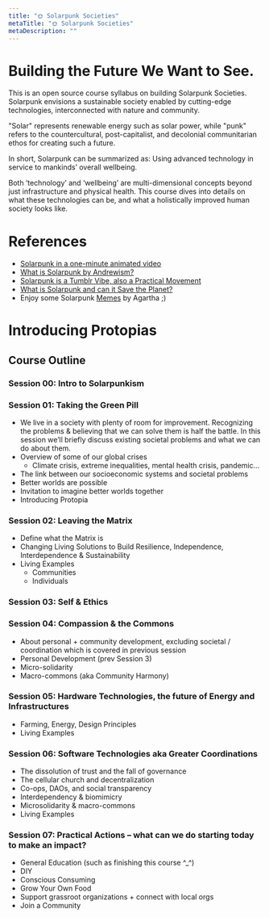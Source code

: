 ```yaml
---
title: "🌞 Solarpunk Societies"
metaTitle: "🌞 Solarpunk Societies"
metaDescription: ""
---
```


# Building the Future We Want to See.
This is an open source course syllabus on building Solarpunk Societies. Solarpunk envisions a sustainable society enabled by cutting-edge technologies, interconnected with nature and community. 
 
"Solar" represents renewable energy such as solar power, while "punk" refers to the countercultural, post-capitalist, and decolonial communitarian ethos for creating such a future.
 
In short, Solarpunk can be summarized as: Using advanced technology in service to mankinds’ overall wellbeing.
 
Both ‘technology’ and ‘wellbeing’ are multi-dimensional concepts beyond just infrastructure and physical health. This course dives into details on what these technologies can be, and what a holistically improved human society looks like.
 

# References
- [Solarpunk in a one-minute animated video](https://www.youtube.com/watch?v=z-Ng5ZvrDm4&ab_channel=THELINE)
- [What is Solarpunk by Andrewism?](https://www.youtube.com/watch?v=hHI61GHNGJM)
- [Solarpunk is a Tumblr Vibe, also a Practical Movement](https://builtin.com/greentech/solarpunk)
- [What is Solarpunk and can it Save the Planet?](https://www.bbc.com/news/business-57761297)
- Enjoy some Solarpunk [Memes](https://www.notion.so/e206a8cfb91341d9a4e445374e593b4f) by Agartha ;)


# Introducing Protopias
## Course Outline
### Session 00: Intro to Solarpunkism
### Session 01: Taking the Green Pill
- We live in a society with plenty of room for improvement. Recognizing the problems & believing that we can solve them is half the battle. In this session we’ll briefly discuss existing societal problems and what we can do about them.
- Overview of some of our global crises
    - Climate crisis, extreme inequalities, mental health crisis, pandemic…
- The link between our socioeconomic systems and societal problems
- Better worlds are possible
- Invitation to imagine better worlds together
- Introducing Protopia
### Session 02: Leaving the Matrix
- Define what the Matrix is
- Changing Living Solutions to Build Resilience, Independence, Interdependence & Sustainability
- Living Examples
    - Communities
    - Individuals
### Session 03: Self & Ethics

### Session 04: Compassion & the Commons
- About personal + community development, excluding societal / coordination which is covered in previous session
- Personal Development (prev Session 3)
- Micro-solidarity
- Macro-commons (aka Community Harmony)
### Session 05: Hardware Technologies, the future of Energy and Infrastructures
- Farming, Energy, Design Principles
- Living Examples
### Session 06: Software Technologies aka Greater Coordinations
- The dissolution of trust and the fall of governance
- The cellular church and decentralization
- Co-ops, DAOs, and social transparency 
- Interdependency & biomimicry
- Microsolidarity & macro-commons
- Living Examples
### Session 07: Practical Actions – what can we do starting today to make an impact?
- General Education (such as finishing this course ^_^)
- DIY
- Conscious Consuming
- Grow Your Own Food
- Support grassroot organizations + connect with local orgs
- Join a Community

